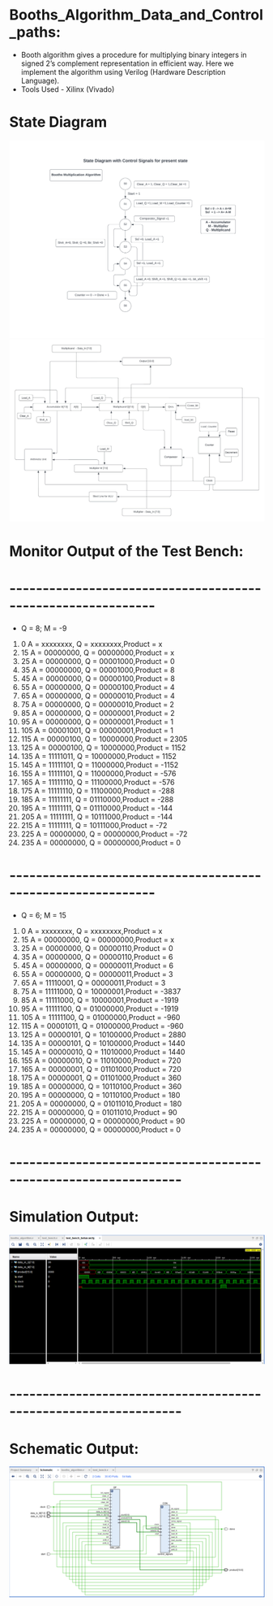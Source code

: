 # Booths_Algorithm_Data_and_Control_paths:
* Booth algorithm gives a procedure for multiplying binary integers in signed 2’s complement representation in efficient way. Here we implement the algorithm using Verilog (Hardware Description Language).
* Tools Used - Xilinx (Vivado)
# State Diagram 
![State Diagram Of Booths Algorithm Implementation](<Flowchart (1).jpeg>)
![Path Flow](<Blank diagram.jpeg>)
# Monitor Output of the Test Bench:
# ------------------------------------------------------------
* Q = 8; M = -9
1. 0 A = xxxxxxxx, Q = xxxxxxxx,Product =      x
2. 15 A = 00000000, Q = 00000000,Product =      x
3. 25 A = 00000000, Q = 00001000,Product =      0
4. 35 A = 00000000, Q = 00001000,Product =      8
5. 45 A = 00000000, Q = 00000100,Product =      8
6. 55 A = 00000000, Q = 00000100,Product =      4
7. 65 A = 00000000, Q = 00000010,Product =      4
8. 75 A = 00000000, Q = 00000010,Product =      2
9. 85 A = 00000000, Q = 00000001,Product =      2
10. 95 A = 00000000, Q = 00000001,Product =      1
11. 105 A = 00001001, Q = 00000001,Product =      1
12. 115 A = 00000100, Q = 10000000,Product =   2305
13. 125 A = 00000100, Q = 10000000,Product =   1152
14. 135 A = 11111011, Q = 10000000,Product =   1152
15. 145 A = 11111101, Q = 11000000,Product =  -1152
16. 155 A = 11111101, Q = 11000000,Product =   -576
17. 165 A = 11111110, Q = 11100000,Product =   -576
18. 175 A = 11111110, Q = 11100000,Product =   -288
19. 185 A = 11111111, Q = 01110000,Product =   -288
20. 195 A = 11111111, Q = 01110000,Product =   -144
21. 205 A = 11111111, Q = 10111000,Product =   -144
22. 215 A = 11111111, Q = 10111000,Product =    -72
23. 225 A = 00000000, Q = 00000000,Product =    -72
24. 235 A = 00000000, Q = 00000000,Product =      0

# ------------------------------------------------------------
* Q = 6; M = 15
1. 0 A = xxxxxxxx, Q = xxxxxxxx,Product =      x
2. 15 A = 00000000, Q = 00000000,Product =      x
3. 25 A = 00000000, Q = 00000110,Product =      0
4. 35 A = 00000000, Q = 00000110,Product =      6
5. 45 A = 00000000, Q = 00000011,Product =      6
6. 55 A = 00000000, Q = 00000011,Product =      3
7. 65 A = 11110001, Q = 00000011,Product =      3
8. 75 A = 11111000, Q = 10000001,Product =  -3837
9. 85 A = 11111000, Q = 10000001,Product =  -1919
10. 95 A = 11111100, Q = 01000000,Product =  -1919
11. 105 A = 11111100, Q = 01000000,Product =   -960
12. 115 A = 00001011, Q = 01000000,Product =   -960
13. 125 A = 00000101, Q = 10100000,Product =   2880
14. 135 A = 00000101, Q = 10100000,Product =   1440
15. 145 A = 00000010, Q = 11010000,Product =   1440
16. 155 A = 00000010, Q = 11010000,Product =    720
17. 165 A = 00000001, Q = 01101000,Product =    720
18. 175 A = 00000001, Q = 01101000,Product =    360
19. 185 A = 00000000, Q = 10110100,Product =    360
20. 195 A = 00000000, Q = 10110100,Product =    180
21. 205 A = 00000000, Q = 01011010,Product =    180
22. 215 A = 00000000, Q = 01011010,Product =     90
23. 225 A = 00000000, Q = 00000000,Product =     90
24. 235 A = 00000000, Q = 00000000,Product =      0

# ----------------------------------------------------------------
# Simulation Output:
![Simulation Output](image.png)

# ----------------------------------------------------------------

# Schematic Output:
![Schematic Output](image-1.png)
